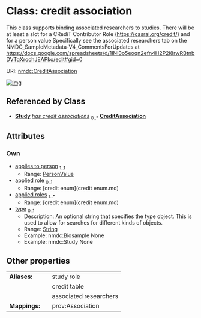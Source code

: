 
# Class: credit association


This class supports binding associated researchers to studies. There will be at least a slot for a CRediT Contributor Role (https://casrai.org/credit/) and for a person value Specifically see the associated researchers tab on the NMDC_SampleMetadata-V4_CommentsForUpdates at https://docs.google.com/spreadsheets/d/1INlBo5eoqn2efn4H2P2i8rwRBtnbDVTqXrochJEAPko/edit#gid=0

URI: [nmdc:CreditAssociation](https://microbiomedata/meta/CreditAssociation)


[![img](https://yuml.me/diagram/nofunky;dir:TB/class/[Study],[PersonValue],[PersonValue]<applies%20to%20person%201..1-++[CreditAssociation&#124;applied_role:credit_enum%20%3F;applied_roles:credit_enum%20%2B;type:string%20%3F],[Study]++-%20has%20credit%20associations%200..*>[CreditAssociation])](https://yuml.me/diagram/nofunky;dir:TB/class/[Study],[PersonValue],[PersonValue]<applies%20to%20person%201..1-++[CreditAssociation&#124;applied_role:credit_enum%20%3F;applied_roles:credit_enum%20%2B;type:string%20%3F],[Study]++-%20has%20credit%20associations%200..*>[CreditAssociation])

## Referenced by Class

 *  **[Study](Study.md)** *[has credit associations](has_credit_associations.md)*  <sub>0..\*</sub>  **[CreditAssociation](CreditAssociation.md)**

## Attributes


### Own

 * [applies to person](applies_to_person.md)  <sub>1..1</sub>
     * Range: [PersonValue](PersonValue.md)
 * [applied role](applied_role.md)  <sub>0..1</sub>
     * Range: [credit enum](credit enum.md)
 * [applied roles](applied_roles.md)  <sub>1..\*</sub>
     * Range: [credit enum](credit enum.md)
 * [type](type.md)  <sub>0..1</sub>
     * Description: An optional string that specifies the type object.  This is used to allow for searches for different kinds of objects.
     * Range: [String](types/String.md)
     * Example: nmdc:Biosample None
     * Example: nmdc:Study None

## Other properties

|  |  |  |
| --- | --- | --- |
| **Aliases:** | | study role |
|  | | credit table |
|  | | associated researchers |
| **Mappings:** | | prov:Association |

